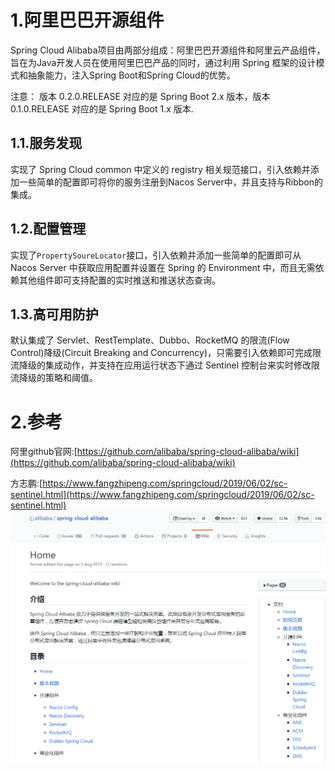 # 1.**阿里巴巴开源组件**

Spring Cloud Alibaba项目由两部分组成：阿里巴巴开源组件和阿里云产品组件，旨在为Java开发人员在使用阿里巴巴产品的同时，通过利用 Spring 框架的设计模式和抽象能力，注入Spring Boot和Spring Cloud的优势。

注意： 版本 0.2.0.RELEASE 对应的是 Spring Boot 2.x 版本，版本 0.1.0.RELEASE 对应的是 Spring Boot 1.x 版本.

## 1.1.**服务发现**

实现了 Spring Cloud common 中定义的 registry 相关规范接口，引入依赖并添加一些简单的配置即可将你的服务注册到Nacos Server中，并且支持与Ribbon的集成。

## 1.2.**配置管理**

实现了`PropertySoureLocator`接口，引入依赖并添加一些简单的配置即可从 Nacos Server 中获取应用配置并设置在 Spring 的 Environment 中，而且无需依赖其他组件即可支持配置的实时推送和推送状态查询。

## 1.3.**高可用防护**

默认集成了 Servlet、RestTemplate、Dubbo、RocketMQ 的限流\(Flow Control\)降级\(Circuit Breaking and Concurrency\)，只需要引入依赖即可完成限流降级的集成动作，并支持在应用运行状态下通过 Sentinel 控制台来实时修改限流降级的策略和阈值。

# 2.参考

阿里github官网:[https://github.com/alibaba/spring-cloud-alibaba/wiki](https://github.com/alibaba/spring-cloud-alibaba/wiki)

方志鹏:[https://www.fangzhipeng.com/springcloud/2019/06/02/sc-sentinel.html](https://www.fangzhipeng.com/springcloud/2019/06/02/sc-sentinel.html)  
![img](/static/image/微信截图_20200402094652.png)

